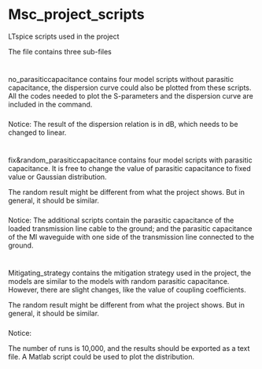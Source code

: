 # Msc_project_scripts
LTspice scripts used in the project

The file contains three sub-files 
#
no_parasiticcapacitance contains four model scripts without parasitic capacitance, the dispersion curve could also be plotted from these scripts. All the codes needed to plot the S-parameters and the dispersion curve are included in the command.
###
Notice:
The result of the dispersion relation is in dB, which needs to be changed to linear.
#
fix&random_parasiticcapacitance contains four model scripts with parasitic capacitance. It is free to change the value of parasitic capacitance to fixed value or Gaussian distribution.

The random result might be different from what the project shows. But in general, it should be similar.
###
Notice:
The additional scripts contain the parasitic capacitance of the loaded transmission line cable to the ground; and the parasitic capacitance of the MI waveguide with one side of the transmission line connected to the ground.
#
Mitigating_strategy contains the mitigation strategy used in the project, the models are similar to the models with random parasitic capacitance. However, there are slight changes, like the value of coupling coefficients.

The random result might be different from what the project shows. But in general, it should be similar.
###
Notice:

The number of runs is 10,000, and the results should be exported as a text file. A Matlab script could be used to plot the distribution.
